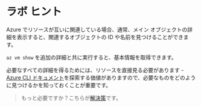 # ラボ ヒント

Azure でリソースが互いに関連している場合、通常、メイン オブジェクトの詳細を表示すると、関連するオブジェクトの ID や名前を見つけることができます。

`az vm show` を追加の詳細と共に実行すると、基本情報を取得できます。

必要なすべての詳細を得るためには、リソースを直接見る必要があります - [Azure CLI ドキュメント](https://docs.microsoft.com/ja-jp/cli/azure/?view=azure-cli-latest)を探索する価値がありますので、必要なものをどのように見つけるかを知っておくことが重要です。

> もっと必要ですか？こちらが[解決策](solution_jp.md)です。
